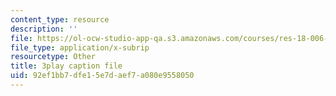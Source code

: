 ```yaml
---
content_type: resource
description: ''
file: https://ol-ocw-studio-app-qa.s3.amazonaws.com/courses/res-18-006-calculus-revisited-single-variable-calculus-fall-2010/92ef1bb7dfe15e7daef7a080e9558050_aWYwHnH-ptI.vtt
file_type: application/x-subrip
resourcetype: Other
title: 3play caption file
uid: 92ef1bb7-dfe1-5e7d-aef7-a080e9558050
---
```

